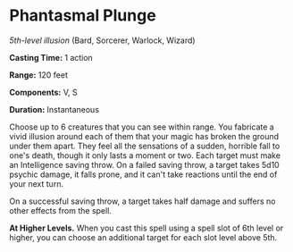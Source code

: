 # Phantasmal Plunge
*5th-level illusion* (Bard, Sorcerer, Warlock, Wizard)

**Casting Time:** 1 action

**Range:** 120 feet

**Components:** V, S

**Duration:** Instantaneous

Choose up to 6 creatures that you can see within range. You fabricate a vivid illusion around each of them that your magic has broken the ground under them apart. They feel all the sensations of a sudden, horrible fall to one's death, though it only lasts a moment or two. Each target must make an Intelligence saving throw. On a failed saving throw, a target takes 5d10 psychic damage, it falls prone, and it can't take reactions until the end of your next turn.

On a successful saving throw, a target takes half damage and suffers no other effects from the spell.

**At Higher Levels.** When you cast this spell using a spell slot of 6th level or higher, you can choose an additional target for each slot level above 5th.
